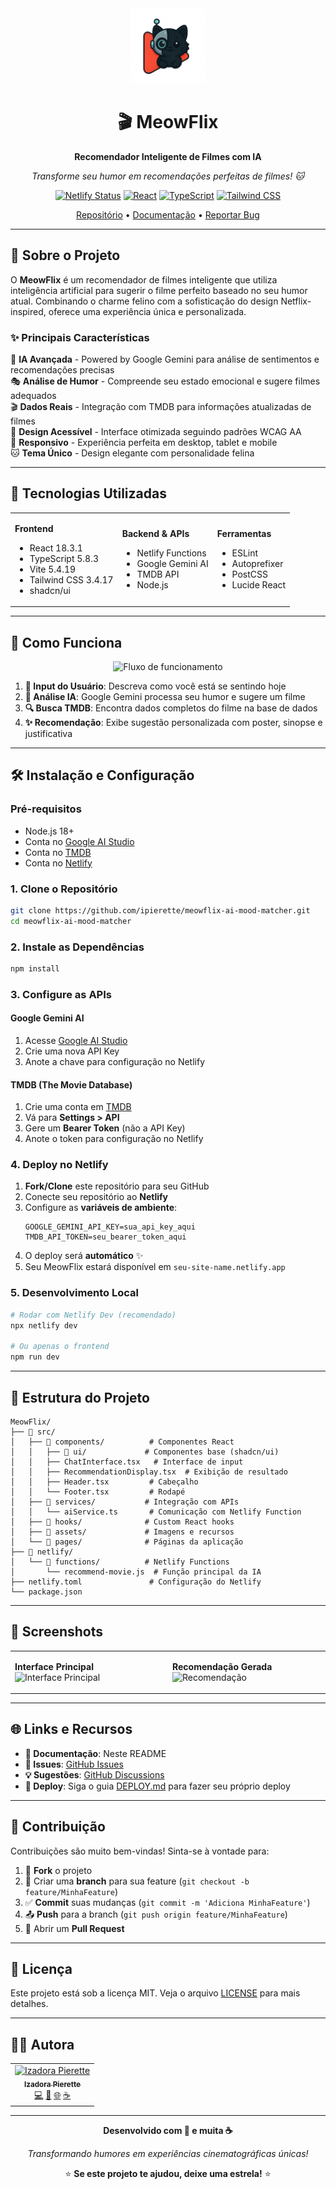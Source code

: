 <div align="center">
  <img src="src/assets/logo.webp" alt="MeowFlix Logo" width="120" height="120">
  
  # 🎬 MeowFlix
  
  **Recomendador Inteligente de Filmes com IA**
  
  *Transforme seu humor em recomendações perfeitas de filmes! 🐱*
  
  [![Netlify Status](https://api.netlify.com/api/v1/badges/your-site-id/deploy-status)](https://app.netlify.com/sites/your-site-name/deploys)
  [![React](https://img.shields.io/badge/React-18.3.1-blue.svg)](https://reactjs.org/)
  [![TypeScript](https://img.shields.io/badge/TypeScript-5.8.3-blue.svg)](https://www.typescriptlang.org/)
  [![Tailwind CSS](https://img.shields.io/badge/Tailwind%20CSS-3.4.17-38B2AC.svg)](https://tailwindcss.com/)
  
  [Repositório](https://github.com/ipierette/meowflix-ai-mood-matcher) • [Documentação](#-como-usar) • [Reportar Bug](https://github.com/ipierette/meowflix-ai-mood-matcher/issues)
  
</div>

---

## 🌟 Sobre o Projeto

O **MeowFlix** é um recomendador de filmes inteligente que utiliza inteligência artificial para sugerir o filme perfeito baseado no seu humor atual. Combinando o charme felino com a sofisticação do design Netflix-inspired, oferece uma experiência única e personalizada.

### ✨ Principais Características

🤖 **IA Avançada** - Powered by Google Gemini para análise de sentimentos e recomendações precisas  
🎭 **Análise de Humor** - Compreende seu estado emocional e sugere filmes adequados  
🎬 **Dados Reais** - Integração com TMDB para informações atualizadas de filmes  
🎨 **Design Acessível** - Interface otimizada seguindo padrões WCAG AA  
📱 **Responsivo** - Experiência perfeita em desktop, tablet e mobile  
🐱 **Tema Único** - Design elegante com personalidade felina  

---

## 🚀 Tecnologias Utilizadas

<table>
<tr>
<td>

**Frontend**
- React 18.3.1
- TypeScript 5.8.3
- Vite 5.4.19
- Tailwind CSS 3.4.17
- shadcn/ui

</td>
<td>

**Backend & APIs**
- Netlify Functions
- Google Gemini AI
- TMDB API
- Node.js

</td>
<td>

**Ferramentas**
- ESLint
- Autoprefixer
- PostCSS
- Lucide React

</td>
</tr>
</table>

---

## 🎯 Como Funciona

<div align="center">
  <img src="https://via.placeholder.com/800x400/1f2937/f9fafb?text=Fluxo+do+MeowFlix" alt="Fluxo de funcionamento">
</div>

1. **📝 Input do Usuário**: Descreva como você está se sentindo hoje
2. **🧠 Análise IA**: Google Gemini processa seu humor e sugere um filme
3. **🔍 Busca TMDB**: Encontra dados completos do filme na base de dados
4. **✨ Recomendação**: Exibe sugestão personalizada com poster, sinopse e justificativa

---

## 🛠️ Instalação e Configuração

### Pré-requisitos

- Node.js 18+ 
- Conta no [Google AI Studio](https://ai.google.dev/)
- Conta no [TMDB](https://www.themoviedb.org/)
- Conta no [Netlify](https://netlify.com/)

### 1. Clone o Repositório

```bash
git clone https://github.com/ipierette/meowflix-ai-mood-matcher.git
cd meowflix-ai-mood-matcher
```

### 2. Instale as Dependências

```bash
npm install
```

### 3. Configure as APIs

#### Google Gemini AI
1. Acesse [Google AI Studio](https://ai.google.dev/)
2. Crie uma nova API Key
3. Anote a chave para configuração no Netlify

#### TMDB (The Movie Database)
1. Crie uma conta em [TMDB](https://www.themoviedb.org/)
2. Vá para **Settings > API**
3. Gere um **Bearer Token** (não a API Key)
4. Anote o token para configuração no Netlify

### 4. Deploy no Netlify

1. **Fork/Clone** este repositório para seu GitHub
2. Conecte seu repositório ao **Netlify**
3. Configure as **variáveis de ambiente**:
   ```
   GOOGLE_GEMINI_API_KEY=sua_api_key_aqui
   TMDB_API_TOKEN=seu_bearer_token_aqui
   ```
4. O deploy será **automático** ✨
5. Seu MeowFlix estará disponível em `seu-site-name.netlify.app`

### 5. Desenvolvimento Local

```bash
# Rodar com Netlify Dev (recomendado)
npx netlify dev

# Ou apenas o frontend
npm run dev
```

---

## 📁 Estrutura do Projeto

```
MeowFlix/
├── 📁 src/
│   ├── 📁 components/          # Componentes React
│   │   ├── 📁 ui/             # Componentes base (shadcn/ui)
│   │   ├── ChatInterface.tsx   # Interface de input
│   │   ├── RecommendationDisplay.tsx  # Exibição de resultado
│   │   ├── Header.tsx         # Cabeçalho
│   │   └── Footer.tsx         # Rodapé
│   ├── 📁 services/           # Integração com APIs
│   │   └── aiService.ts       # Comunicação com Netlify Function
│   ├── 📁 hooks/              # Custom React hooks
│   ├── 📁 assets/             # Imagens e recursos
│   └── 📁 pages/              # Páginas da aplicação
├── 📁 netlify/
│   └── 📁 functions/          # Netlify Functions
│       └── recommend-movie.js  # Função principal da IA
├── netlify.toml               # Configuração do Netlify
└── package.json
```

---

## 🎨 Screenshots

<table>
<tr>
<td width="50%">

**Interface Principal**
<img src="https://via.placeholder.com/400x300/1f2937/f9fafb?text=Interface+Principal" alt="Interface Principal">

</td>
<td width="50%">

**Recomendação Gerada**
<img src="https://via.placeholder.com/400x300/1f2937/f9fafb?text=Recomenda%C3%A7%C3%A3o" alt="Recomendação">

</td>
</tr>
</table>

---

## 🌐 Links e Recursos

- **📖 Documentação**: Neste README
- **🐛 Issues**: [GitHub Issues](https://github.com/ipierette/meowflix-ai-mood-matcher/issues)
- **💡 Sugestões**: [GitHub Discussions](https://github.com/ipierette/meowflix-ai-mood-matcher/discussions)
- **🚀 Deploy**: Siga o guia [DEPLOY.md](DEPLOY.md) para fazer seu próprio deploy

---

## 🤝 Contribuição

Contribuições são muito bem-vindas! Sinta-se à vontade para:

1. 🍴 **Fork** o projeto
2. 🌿 Criar uma **branch** para sua feature (`git checkout -b feature/MinhaFeature`)
3. ✅ **Commit** suas mudanças (`git commit -m 'Adiciona MinhaFeature'`)
4. 📤 **Push** para a branch (`git push origin feature/MinhaFeature`)
5. 🔄 Abrir um **Pull Request**

---

## 📄 Licença

Este projeto está sob a licença MIT. Veja o arquivo [LICENSE](LICENSE) para mais detalhes.

---

## 👩‍💻 Autora

<div align="center">
  <table>
    <tr>
      <td align="center">
        <a href="https://github.com/ipierette">
          <img src="https://github.com/ipierette.png" width="100px;" alt="Izadora Pierette"/>
          <br />
          <sub><b>Izadora Pierette</b></sub>
        </a>
        <br />
        <a href="https://github.com/ipierette" title="GitHub">💻</a>
        <a href="https://www.linkedin.com/in/izadora-cury-pierette-7a7754253/" title="LinkedIn">💼</a>
        <a href="https://catbytes.netlify.app" title="Portfolio">🌐</a>
        <a href="https://ko-fi.com/ipierette" title="Ko-fi">☕</a>
      </td>
    </tr>
  </table>
</div>

---

<div align="center">
  
  **Desenvolvido com 💜 e muita ☕**
  
  *Transformando humores em experiências cinematográficas únicas!*
  
  ⭐ **Se este projeto te ajudou, deixe uma estrela!** ⭐
  
</div>
